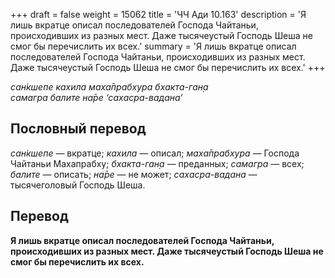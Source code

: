+++
draft = false
weight = 15062
title = 'ЧЧ Ади 10.163'
description = 'Я лишь вкратце описал последователей Господа Чайтаньи, происходивших из разных мест. Даже тысячеустый Господь Шеша не смог бы перечислить их всех.'
summary = 'Я лишь вкратце описал последователей Господа Чайтаньи, происходивших из разных мест. Даже тысячеустый Господь Шеша не смог бы перечислить их всех.'
+++

_сан̇кшепе кахила маха̄прабхура бхакта-ган̣а  
самагра балите на̄ре ‘сахасра-вадана’_

## Пословный перевод

_сан̇кшепе_ — вкратце; _кахила_ — описал; _маха̄прабхура_ — Господа Чайтаньи Махапрабху; _бхакта_\-_ган̣а_ — преданных; _самагра_ — всех; _балите_ — описать; _на̄ре_ — не может; _сахасра_\-_вадана_ — тысячеголовый Господь Шеша.

## Перевод

**Я лишь вкратце описал последователей Господа Чайтаньи, происходивших из разных мест. Даже тысячеустый Господь Шеша не смог бы перечислить их всех.**
